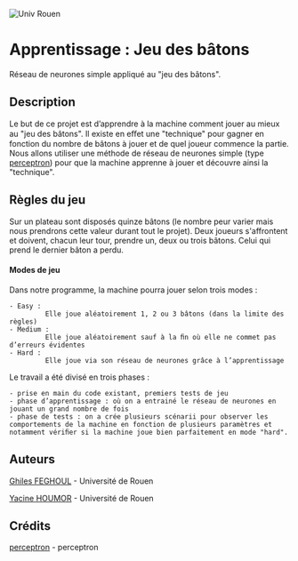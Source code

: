 ![Univ Rouen](https://s-media-cache-ak0.pinimg.com/originals/e8/39/3e/e8393e57f4a0e26cab93e22608d40b94.png)
# Apprentissage : Jeu des bâtons
Réseau de neurones simple appliqué au "jeu des bâtons".
## Description
Le but de ce projet est d’apprendre à la machine comment jouer au mieux au "jeu des bâtons".
Il existe en eﬀet une "technique" pour gagner en fonction du nombre de bâtons à jouer et de quel joueur commence la partie.
Nous allons utiliser une méthode de réseau de neurones simple (type [perceptron]) pour que la machine apprenne à jouer et découvre ainsi la "technique".

## Règles du jeu
Sur un plateau sont disposés quinze bâtons (le nombre peur varier mais nous prendrons cette valeur durant tout le projet). Deux joueurs s'affrontent et doivent, chacun leur tour, prendre un, deux ou trois bâtons. Celui qui prend le dernier bâton a perdu.

#### Modes de jeu
Dans notre programme, la machine pourra jouer selon trois modes :
   
    - Easy : 
             Elle joue aléatoirement 1, 2 ou 3 bâtons (dans la limite des règles)
    - Medium : 
             Elle joue aléatoirement sauf à la ﬁn où elle ne commet pas d’erreurs évidentes
    - Hard : 
             Elle joue via son réseau de neurones grâce à l’apprentissage

Le travail a été divisé en trois phases :
    
    - prise en main du code existant, premiers tests de jeu
    - phase d’apprentissage : où on a entrainé le réseau de neurones en jouant un grand nombre de fois
    - phase de tests : on a crée plusieurs scénarii pour observer les comportements de la machine en fonction de plusieurs paramètres et notamment vériﬁer si la machine joue bien parfaitement en mode "hard".

## Auteurs

[Ghiles FEGHOUL] - Université de Rouen

[Yacine HOUMOR] - Université de Rouen


[Ghiles FEGHOUL]:(mailto:ghiles.feghoul@gmail.com)
[Yacine HOUMOR]:(mailto:yacine.houmor@gmail.com)

## Crédits
[perceptron] - perceptron

[perceptron]: <https://fr.wikipedia.org/wiki/Perceptron> 